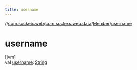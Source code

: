 ```yaml
---
title: username
---
```

//[com.sockets.web](../../../index.html)/[com.sockets.web.data](../index.html)/[Member](index.html)/[username](username.html)



# username



[jvm]\
val [username](username.html): [String](https://kotlinlang.org/api/latest/jvm/stdlib/kotlin/-string/index.html)




